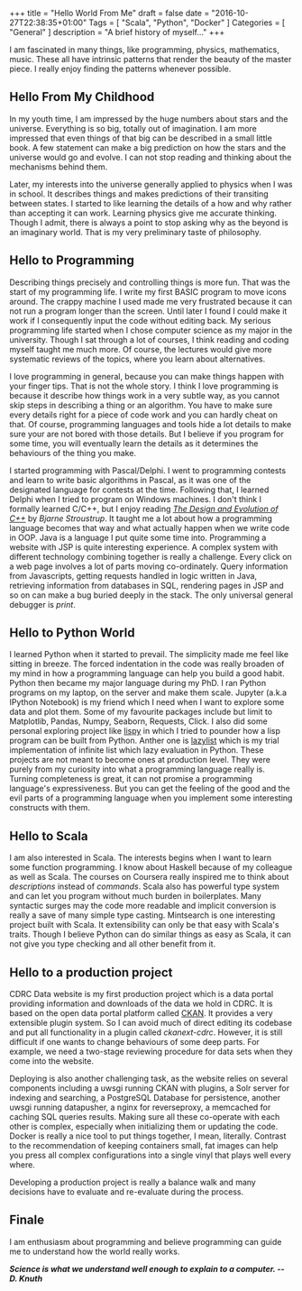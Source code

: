 +++
title = "Hello World From Me"
draft = false
date = "2016-10-27T22:38:35+01:00"
Tags = [
  "Scala",
  "Python",
  "Docker"
]
Categories = [
  "General"
]
description = "A brief history of myself..."
+++

I am fascinated in many things, like programming, physics, mathematics, music.
These all have intrinsic patterns that render the beauty of the master piece.
I really enjoy finding the patterns whenever possible.
<!--more-->

Hello From My Childhood
-----------------------

In my youth time, I am impressed by the huge numbers about stars and the universe.
Everything is so big, totally out of imagination.
I am more impressed that even things of that big can be described in a small little book.
A few statement can make a big prediction on how the stars and the universe would go and evolve.
I can not stop reading and thinking about the mechanisms behind them.

Later, my interests into the universe generally applied to physics when I was in school.
It describes things and makes predictions of their transiting between states.
I started to like learning the details of a how and why rather than accepting it can work.
Learning physics give me accurate thinking.
Though I admit, there is always a point to stop asking why as the beyond is an imaginary world.
That is my very preliminary taste of philosophy.

Hello to Programming
--------------------

Describing things precisely and controlling things is more fun.
That was the start of my programming life.
I write my first BASIC program to move icons around.
The crappy machine I used made me very frustrated because it can not run a program longer than the screen.
Until later I found I could make it work if I consequently input the code without editing back.
My serious programming life started when I chose computer science as my major in the university.
Though I sat through a lot of courses, I think reading and coding myself taught me much more.
Of course, the lectures would give more systematic reviews of the topics, where you learn about alternatives.

I love programming in general, because you can make things happen with your finger tips.
That is not the whole story.
I think I love programming is because it describe how things work in a very subtle way, as you cannot skip steps in describing a thing or an algorithm.
You have to make sure every details right for a piece of code work and you can hardly cheat on that.
Of course, programming languages and tools hide a lot details to make sure your are not bored with those details.
But I believe if you program for some time, you will eventually learn the details as it determines the behaviours of the thing you make.

I started programming with Pascal/Delphi.
I went to programming contests and learn to write basic algorithms in Pascal, as it was one of the designated language for contests at the time.
Following that, I learned Delphi when I tried to program on Windows machines.
I don't think I formally learned C/C++, but I enjoy reading [_The Design and Evolution of C++_](http://www.stroustrup.com/dne.html) by _Bjarne Stroustrup_.
It taught me a lot about how a programming language becomes that way and what actually happen when we write code in OOP.
Java is a language I put quite some time into.
Programming a website with JSP is quite interesting experience.
A complex system with different technology combining together is really a challenge.
Every click on a web page involves a lot of parts moving co-ordinately.
Query information from Javascripts, getting requests handled in logic written in Java, retrieving information from databases in SQL, rendering pages in JSP and so on can make a bug buried deeply in the stack.
The only universal general debugger is _print_.

Hello to Python World
---------------------

I learned Python when it started to prevail.
The simplicity made me feel like sitting in breeze.
The forced indentation in the code was really broaden of my mind in how a programming language can help you build a good habit.
Python then became my major language during my PhD.
I ran Python programs on my laptop, on the server and make them scale.
Jupyter (a.k.a IPython Notebook) is my friend which I need when I want to explore some data and plot them.
Some of my favourite packages include but limit to Matplotlib, Pandas, Numpy, Seaborn, Requests, Click.
I also did some personal exploring project like [lispy](https://github.com/spacelis/lispy) in which I tried to pounder how a lisp program can be built from Python.
Anther one is [lazylist](https://github.com/spacelis/lazylist) which is my trial implementation of infinite list which lazy evaluation in Python.
These projects are not meant to become ones at production level.
They were purely from my curiosity into what a programming language really is.
Turning completeness is great, it can not promise a programming language's expressiveness.
But you can get the feeling of the good and the evil parts of a programming language when you implement some interesting constructs with them.

Hello to Scala
--------------

I am also interested in Scala.
The interests begins when I want to learn some function programming.
I know about Haskell because of my colleague as well as Scala.
The courses on Coursera really inspired me to think about _descriptions_ instead of _commands_.
Scala also has powerful type system and can let you program without much burden in boilerplates.
Many syntactic surges may the code more readable and implicit conversion is really a save of many simple type casting.
Mintsearch is one interesting project built with Scala.
It extensibility can only be that easy with Scala's traits.
Though I believe Python can do similar things as easy as Scala, it can not give you type checking and all other benefit from it.

Hello to a production project
---------------------------

CDRC Data website is my first production project which is a data portal providing information and downloads of the data we hold in CDRC.
It is based on the open data portal platform called [CKAN](http://ckan.org).
It provides a very extensible plugin system.
So I can avoid much of direct editing its codebase and put all functionality in a plugin called _ckanext-cdrc_.
However, it is still difficult if one wants to change behaviours of some deep parts.
For example, we need a two-stage reviewing procedure for data sets when they come into the website.

Deploying is also another challenging task, as the website relies on several components including a uwsgi running CKAN with plugins, a Solr server for indexing and searching, a PostgreSQL Database for persistence, another uwsgi running datapusher, a nginx for reverseproxy, a memcached for caching SQL queries results.
Making sure all these co-operate with each other is complex, especially when initializing them or updating the code.
Docker is really a nice tool to put things together, I mean, literally.
Contrast to the recommendation of keeping containers small, fat images can help you press all complex configurations into a single vinyl that plays well every where.

Developing a production project is really a balance walk and many decisions have to evaluate and re-evaluate during the process.

Finale
-------------------

I am enthusiasm about programming and believe programming can guide me to understand how the world really works.


**_Science is what we understand well enough to explain to a computer. -- D. Knuth_**
